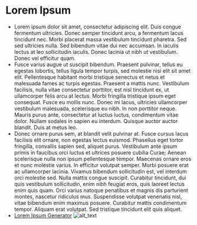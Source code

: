# Lorem Ipsum
* Lorem ipsum dolor sit amet, consectetur adipiscing elit. Duis congue fermentum ultricies. Donec semper tincidunt arcu, a fermentum lacus tincidunt nec. Morbi placerat massa vestibulum tincidunt pharetra. Sed sed ultricies nulla. Sed bibendum vitae dui nec accumsan. In iaculis lectus at leo sollicitudin iaculis. Donec lacinia ut nibh ut vestibulum. Donec vel efficitur quam.
* Fusce varius augue ut suscipit bibendum. Praesent pulvinar, tellus eu egestas lobortis, tellus ligula tempor turpis, sed molestie nisi elit sit amet elit. Pellentesque habitant morbi tristique senectus et netus et malesuada fames ac turpis egestas. Praesent a mattis nunc. Vestibulum facilisis, nulla vitae consectetur porttitor, est nisl tincidunt ex, ut ullamcorper felis arcu at lectus. Morbi fringilla tristique ipsum eget consequat. Fusce eu mollis nunc. Donec mi lacus, ultricies ullamcorper vestibulum malesuada, scelerisque eu nibh. In non porttitor neque. Mauris purus ante, consectetur at luctus luctus, condimentum vitae dolor. Nullam sodales in sapien eu interdum. Quisque auctor auctor blandit. Duis at metus leo.
* Donec ornare purus sem, at blandit velit pulvinar at. Fusce cursus lacus facilisis elit ornare, non egestas lectus euismod. Phasellus eget tortor fringilla, convallis sapien sed, aliquet purus. Vestibulum ante ipsum primis in faucibus orci luctus et ultrices posuere cubilia Curae; Aenean scelerisque nulla non ipsum pellentesque tempor. Maecenas ornare eros et nunc molestie varius. In efficitur volutpat semper. Morbi posuere erat ac ullamcorper lacinia. Vivamus bibendum sollicitudin est, vel interdum orci molestie sed. Nulla mattis congue suscipit. Curabitur tincidunt, dui quis vestibulum sollicitudin, enim nibh feugiat eros, quis laoreet lectus enim quis quam. Orci varius natoque penatibus et magnis dis parturient montes, nascetur ridiculus mus. Suspendisse volutpat venenatis nisl, vitae bibendum enim maximus posuere. Curabitur mattis condimentum tempor. Aliquam erat volutpat. Sed tristique tincidunt elit quis aliquet.
* [Lorem Ipsum Generator](https://ru.lipsum.com"Llpsum")
![alt_text](https://camo.githubusercontent.com/6bbea9a9aa52b24f7d3a1d56ab7855db445180a7/68747470733a2f2f63646e2d696d616765732d312e6d656469756d2e636f6d2f6d61782f313630302f312a7453797576335a5243667353443561584237763844512e706e67 "Lorem Ipsum Image")
